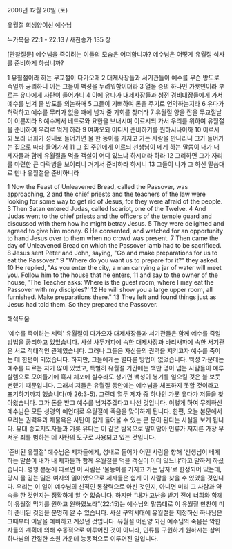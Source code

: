 2008년 12월 20일 (토)

유월절 희생양이신 예수님



누가복음 22:1 - 22:13 / 새찬송가 135 장


[관찰질문]
예수님을 죽이려는 이들의 모습은 어떠합니까? 
예수님은 어떻게 유월절 식사를 준비하게 하십니까?  

1 유월절이라 하는 무교절이 다가오매
2 대제사장들과 서기관들이 예수를 무슨 방도로 죽일까 궁리하니 이는 그들이 백성을 두려워함이더라
3 열둘 중의 하나인 가룟인이라 부르는 유다에게 사탄이 들어가니 
4 이에 유다가 대제사장들과 성전 경비대장들에게 가서 예수를 넘겨 줄 방도를 의논하매
5 그들이 기뻐하여 돈을 주기로 언약하는지라
6 유다가 허락하고 예수를 무리가 없을 때에 넘겨 줄 기회를 찾더라
7 유월절 양을 잡을 무교절날이 이른지라 
8 예수께서 베드로와 요한을 보내시며 이르시되 가서 우리를 위하여 유월절을 준비하여 우리로 먹게 하라
9 여짜오되 어디서 준비하기를 원하시나이까 
10 이르시되 보라 너희가 성내로 들어가면 물 한 동이를 가지고 가는 사람을 만나리니 그가 들어가는 집으로 따라 들어가서 
11 그 집 주인에게 이르되 선생님이 네게 하는 말씀이 내가 내 제자들과 함께 유월절을 먹을 객실이 어디 있느냐 하시더라 하라 
12 그리하면 그가 자리를 마련한 큰 다락방을 보이리니 거기서 준비하라 하시니 
13 그들이 나가 그 하신 말씀대로 만나 유월절을 준비하니라 

1 Now the Feast of Unleavened Bread, called the Passover, was approaching, 
2 and the chief priests and the teachers of the law were looking for some way to get rid of Jesus, for they were afraid of the people. 
3 Then Satan entered Judas, called Iscariot, one of the Twelve. 
4 And Judas went to the chief priests and the officers of the temple guard and discussed with them how he might betray Jesus. 
5 They were delighted and agreed to give him money.
6 He consented, and watched for an opportunity to hand Jesus over to them when no crowd was present. 
7 Then came the day of Unleavened Bread on which the Passover lamb had to be sacrificed. 
8 Jesus sent Peter and John, saying, "Go and make preparations for us to eat the Passover." 9 "Where do you want us to prepare for it?" they asked. 
10 He replied, "As you enter the city, a man carrying a jar of water will meet you. Follow him to the house that he enters, 
11 and say to the owner of the house, 'The Teacher asks: Where is the guest room, where I may eat the Passover with my disciples?' 
12 He will show you a large upper room, all furnished. Make preparations there." 
13 They left and found things just as Jesus had told them. So they prepared the Passover.

해석도움





'예수를 죽이려는 세력'
 유월절이 다가오자 대제사장들과 서기관들은 함께 예수를 죽일 방법을 궁리하고 있었습니다. 사실 사두개파에 속한 대제사장과 바리새파에 속한 서기관은 서로 적대적인 관계였습니다. 그러나 그들은 자신들의 권력을 지키고자 예수를 죽이는 데 한편이 되었습니다. 하지만, 그들에게는 별다른 방법이 없었습니다. 백성 가운데는 예수를 따르는 자가 많이 있었고, 특별히 유월절 기간에는 백만 명이 넘는 사람들이 예루살렘으로 모여들기에 혹시 체포에 실수라도 생기면 백성이 봉기를 일으킬 것은 불 보듯 뻔했기 때문입니다. 그래서 저들은 유월절 동안에는 예수님을 체포하지 못할 것이라고 포기하기까지 했습니다(마 26:3-5). 그런데 열두 제자 중 하나인 가룟 유다가 저들을 찾아왔습니다. 그가 돈을 받고 예수를 넘겨주겠다고 나선 것입니다. 이렇게 하여 무죄하신 예수님은 모든 성경의 예언대로 유월절에 죽음을 맞이하게 됩니다. 한편, 오늘 본문에서 우리는 권력욕과 재물욕은 사탄이 쉽게 들어올 수 있는 큰 문이 된다는 사실을 보게 됩니다. 유대 종교지도자들과 가룟 유다는 이 같은 탐욕으로 말미암아 인류가 저지른 가장 무서운 죄를 범하는 데 사탄의 도구로 사용되고 있는 것입니다.            

'준비된 유월절'
  예수님은 제자들에게, 성내로 들어가 어떤 사람을 향해 ‘선생님이 네게 하는 말씀이 내가 내 제자들과 함께 유월절을 먹을 객실이 어디 있느냐’라고 말하게 하셨습니다. 병행 본문에 따르면 이 사람은 ‘물동이를 가지고 가는 남자’로 한정되어 있는데, 당시 물 긷는 일은 여자의 일이었으므로 제자들은 쉽게 이 사람을 찾을 수 있었을 것입니다. 우리는 이 일이 예수님의 신적인 통찰력으로 아신 것인지, 아니면 미리 그 사람과 약속을 한 것인지는 정확하게 알 수 없습니다. 하지만 “내가 고난을 받기 전에 너희와 함께 이 유월절 먹기를 원하고 원하였노라”(22:15)는 예수님의 말씀대로 이 유월절 만찬이 미리 준비된 것임을 분명히 알 수 있습니다. 사실 구약시대에 유월절을 제정하신 하나님은 그때부터 이날을 예비하고 계셨던 것입니다. 유월절 어린양 되신 예수님의 죽음은 악한 자들의 계획에 의해 수동적으로 이루어진 것이 아니라, 인류를 구원하기 원하시는 삼위 하나님의 간절한 소원 가운데 능동적으로 이루어진 일입니다.
